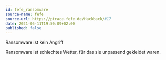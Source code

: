 ```yaml
---
id: fefe_ransomware
source-name: fefe
source-url: https://ptrace.fefe.de/Hackback/#17 
date: 2021-06-11T19:50:09+02:00
published: false
---
```


Ransomware ist kein Angriff

Ransomware ist schlechtes Wetter, für das sie unpassend gekleidet waren.
